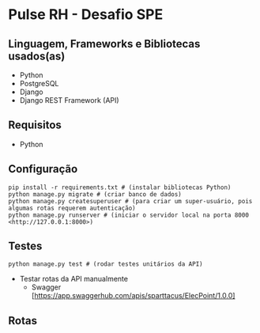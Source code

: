 # Pulse RH - Desafio SPE


## Linguagem, Frameworks e Bibliotecas usados(as)
* Python
* PostgreSQL
* Django
* Django REST Framework (API)


## Requisitos
* Python

## Configuração
	pip install -r requirements.txt # (instalar bibliotecas Python)
	python manage.py migrate # (criar banco de dados)
	python manage.py createsuperuser # (para criar um super-usuário, pois algumas rotas requerem autenticação)
	python manage.py runserver # (iniciar o servidor local na porta 8000 <http://127.0.0.1:8000>)

## Testes
	python manage.py test # (rodar testes unitários da API)

* Testar rotas da API manualmente
	- Swagger [https://app.swaggerhub.com/apis/sparttacus/ElecPoint/1.0.0]

## Rotas

